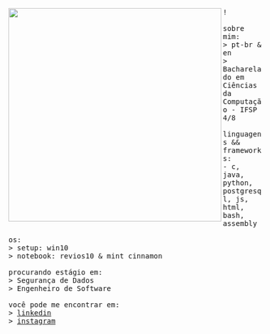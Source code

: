 <p float="left">
<img src="https://github.com/lzimtelli/lzimtelli/blob/main/imgsrc/6.jpg" width="420" align="left">
  <p float = "left">
  <samp>
    !
    <br>
    <br>
    sobre mim: <br>
    > pt-br & en <br>
    > Bacharelado em Ciências da Computação - IFSP 4/8 <br>
    <br>
    linguagens && frameworks:<br>
    - c, java, python, postgresql, js, html, bash, assembly <br>
    <br>
    os:<br>
    > setup: win10 <br>
    > notebook: revios10 & mint cinnamon <br>
    <br>
    procurando estágio em:<br>
    > Segurança de Dados <br>
    > Engenheiro de Software <br>
    <br>
    você pode me encontrar em: <br>
    > <a href="https://www.linkedin.com/in/martelli-leo"> linkedin </a> <br>
    > <a href="https://www.instagram.com/leomartelli_/"> instagram </a> <br>
  </samp>
  </p>
</p>
